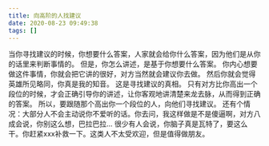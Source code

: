 ```yaml
---
title: 向高阶的人找建议
date: 2020-08-23 09:49:38
tags: []
---
```

当你寻找建议的时候，你想要什么答案，人家就会给你什么答案，因为他们是从你的话里来判断事情的。
但是，你怎么讲述，是基于你想要什么答案。
你内心想要做这件事情，你就会把它讲的很好，对方当然就会建议你去做。
然后你就会觉得英雄所见略同，你真是我的知音。
这是寻找建议的真相。
只有对方比你高出一个段位的时候，才会正确引导你的讲述，让你客观地讲清楚来龙去脉，从而得到正确的答案。
所以，要跟随那个高出你一个段位的人，向他们寻找建议。
还有个情况：大部分人不会主动说你不爱听的话。你去问，我这样做是不是傻逼啊，对方八成会说，你别这么想，巴拉巴拉…
很少有人会说，你脑子真是瓦特了，要这么干。你赶紧xxx补救一下。这类人不太受欢迎，但是值得做朋友。
